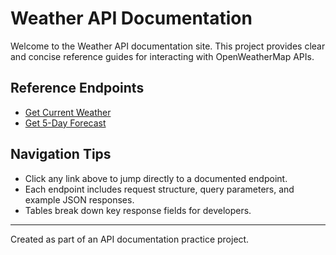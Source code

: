 # Weather API Documentation

Welcome to the Weather API documentation site. This project provides clear and concise reference guides for interacting with OpenWeatherMap APIs.

## Reference Endpoints

- [Get Current Weather](reference/endpoints.md#get-current-weather-by-zip-code)
- [Get 5-Day Forecast](reference/forecast.md#get-5-day-forecast-by-zip-code)

## Navigation Tips

- Click any link above to jump directly to a documented endpoint.
- Each endpoint includes request structure, query parameters, and example JSON responses.
- Tables break down key response fields for developers.

---

Created as part of an API documentation practice project.
